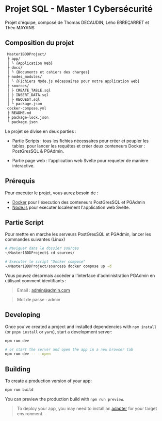 # Projet SQL - Master 1 Cybersécurité

Projet d'équipe, composé de Thomas DECAUDIN, Leho ERREÇARRET et Théo MAYANS

## Composition du projet

```bash
 Master1BDDProject/
 ├ app/
 │ └ {Application Web}
 ├ docs/
 │ └ {Documents et cahiers des charges}
 ├ nodes_modules/
 │ └ {Fichiers Node.js nécessaires pour notre application web}
 ├ sources/
 │ ├ CREATE_TABLE.sql
 │ ├ INSERT_DATA.sql
 │ ├ REQUEST.sql
 │ └ package.json
 docker-compose.yml
 ├ README.md
 ├ package-lock.json
 └ package.json
```

Le projet se divise en deux parties :

 - Partie Scripts : tous les fichies nécessaires pour créer et peupler les tables, pour lancer les requêtes et créer deux conteneurs Docker : PostGresSQL & PGAdmin.

 - Partie page web : l'application web Svelte pour requeter de manière interactive.


## Prérequis

Pour executer le projet, vous aurez besoin de :

- [Docker](https://www.docker.com/) pour l'éxecution des conteneurs PostGresSQL et PGAdmin
- [Node.js](https://nodejs.org/en/download) pour executer localement l'application web Svelte.

## Partie Script

Pour mettre en marche les serveurs PostGresSQL et PGAdmin, lancer les commandes suivantes (Linux)

```bash
# Naviguer dans le dossier sources
~/Master1BDDProject$ cd sources/

# Executer le script "Docker compose"
~/Master1BDDProject/sources$ docker compose up -d
```

Vous pouvez désormais accéder a l'interface d'administration PGAdmin en utilisant comment identifiants :
>Email : admin@admin.com

>Mot de passe : admin

## Developing

Once you've created a project and installed dependencies with `npm install` (or `pnpm install` or `yarn`), start a development server:

```bash
npm run dev

# or start the server and open the app in a new browser tab
npm run dev -- --open
```

## Building

To create a production version of your app:

```bash
npm run build
```

You can preview the production build with `npm run preview`.

> To deploy your app, you may need to install an [adapter](https://svelte.dev/docs/kit/adapters) for your target environment.
